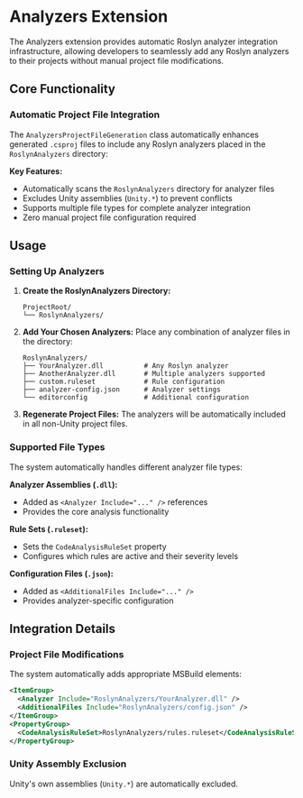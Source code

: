 # Analyzers Extension

The Analyzers extension provides automatic Roslyn analyzer integration infrastructure, allowing developers to seamlessly add any Roslyn analyzers to their projects without manual project file modifications.

## Core Functionality

### Automatic Project File Integration

The `AnalyzersProjectFileGeneration` class automatically enhances generated `.csproj` files to include any Roslyn analyzers placed in the `RoslynAnalyzers` directory:

**Key Features:**
- Automatically scans the `RoslynAnalyzers` directory for analyzer files
- Excludes Unity assemblies (`Unity.*`) to prevent conflicts
- Supports multiple file types for complete analyzer integration
- Zero manual project file configuration required

## Usage

### Setting Up Analyzers

1. **Create the RoslynAnalyzers Directory:**
   ```
   ProjectRoot/
   └── RoslynAnalyzers/
   ```

2. **Add Your Chosen Analyzers:**
   Place any combination of analyzer files in the directory:
   ```
   RoslynAnalyzers/
   ├── YourAnalyzer.dll          # Any Roslyn analyzer
   ├── AnotherAnalyzer.dll       # Multiple analyzers supported
   ├── custom.ruleset            # Rule configuration
   ├── analyzer-config.json      # Analyzer settings
   └── editorconfig              # Additional configuration
   ```

3. **Regenerate Project Files:**
   The analyzers will be automatically included in all non-Unity project files.

### Supported File Types

The system automatically handles different analyzer file types:

**Analyzer Assemblies (`.dll`):**
- Added as `<Analyzer Include="..." />` references
- Provides the core analysis functionality

**Rule Sets (`.ruleset`):**
- Sets the `CodeAnalysisRuleSet` property
- Configures which rules are active and their severity levels

**Configuration Files (`.json`):**
- Added as `<AdditionalFiles Include="..." />` 
- Provides analyzer-specific configuration

## Integration Details

### Project File Modifications
The system automatically adds appropriate MSBuild elements:

```xml
<ItemGroup>
  <Analyzer Include="RoslynAnalyzers/YourAnalyzer.dll" />
  <AdditionalFiles Include="RoslynAnalyzers/config.json" />
</ItemGroup>
<PropertyGroup>
  <CodeAnalysisRuleSet>RoslynAnalyzers/rules.ruleset</CodeAnalysisRuleSet>
</PropertyGroup>
```

### Unity Assembly Exclusion
Unity's own assemblies (`Unity.*`) are automatically excluded.